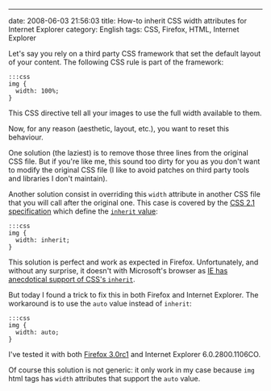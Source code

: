 ---
date: 2008-06-03 21:56:03
title: How-to inherit CSS width attributes for Internet Explorer
category: English
tags: CSS, Firefox, HTML, Internet Explorer

Let's say you rely on a third party CSS framework that set the default layout of
your content. The following CSS rule is part of the framework:

    :::css
    img {
      width: 100%;
    }

This CSS directive tell all your images to use the full width available to them.

Now, for any reason (aesthetic, layout, etc.), you want to reset this behaviour.

One solution (the laziest) is to remove those three lines from the original CSS
file. But if you're like me, this sound too dirty for you as you don't want to
modify the original CSS file (I like to avoid patches on third party tools and
                              libraries I don't maintain).

Another solution consist in overriding this `width` attribute in another CSS
file that you will call after the original one. This case is covered by the
[CSS 2.1 specification](http://www.w3.org/TR/CSS21/) which define the
[`inherit` value](http://www.w3.org/TR/CSS21/cascade.html#value-def-inherit):

    :::css
    img {
      width: inherit;
    }

This solution is perfect and work as expected in Firefox. Unfortunately, and
without any surprise, it doesn't with Microsoft's browser as
[IE has anecdotical support of CSS's `inherit`](http://www.sitepoint.com/blogs/2007/11/22/in-all-fairness-%e2%80%a6-internet-explorer-still-stinks/).

But today I found a trick to fix this in both Firefox and Internet Explorer. The
workaround is to use the `auto` value instead of `inherit`:

    :::css
    img {
      width: auto;
    }

I've tested it with both
[Firefox 3.0rc1](http://blog.mozilla.com/blog/2008/05/20/firefox-3-release-candidate-now-available-for-download/)
and Internet Explorer 6.0.2800.1106CO.

Of course this solution is not generic: it only work in my case because `img`
html tags has `width` attributes that support the `auto` value.
